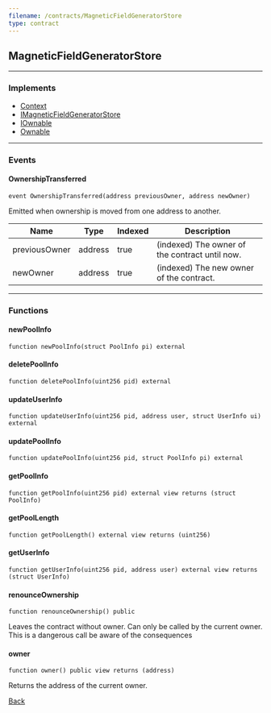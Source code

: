 ```yaml
---
filename: /contracts/MagneticFieldGeneratorStore
type: contract
---
```


## MagneticFieldGeneratorStore

***

### Implements

- [Context](/@exoda/contracts/utils/Context)
- [IMagneticFieldGeneratorStore](/contracts/interfaces/IMagneticFieldGeneratorStore)
- [IOwnable](/@exoda/contracts/interfaces/access/IOwnable)
- [Ownable](/@exoda/contracts/access/Ownable)

***

### Events

#### OwnershipTransferred

```solidity
event OwnershipTransferred(address previousOwner, address newOwner)
```

Emitted when ownership is moved from one address to another.

| Name | Type | Indexed | Description |
| ---- | ---- | ------- | ----------- |
| previousOwner | address | true | (indexed) The owner of the contract until now. |
| newOwner | address | true | (indexed) The new owner of the contract. |

***

### Functions

#### newPoolInfo

```solidity
function newPoolInfo(struct PoolInfo pi) external
```

#### deletePoolInfo

```solidity
function deletePoolInfo(uint256 pid) external
```

#### updateUserInfo

```solidity
function updateUserInfo(uint256 pid, address user, struct UserInfo ui) external
```

#### updatePoolInfo

```solidity
function updatePoolInfo(uint256 pid, struct PoolInfo pi) external
```

#### getPoolInfo

```solidity
function getPoolInfo(uint256 pid) external view returns (struct PoolInfo)
```

#### getPoolLength

```solidity
function getPoolLength() external view returns (uint256)
```

#### getUserInfo

```solidity
function getUserInfo(uint256 pid, address user) external view returns (struct UserInfo)
```

#### renounceOwnership

```solidity
function renounceOwnership() public
```

Leaves the contract without owner. Can only be called by the current owner.
This is a dangerous call be aware of the consequences

#### owner

```solidity
function owner() public view returns (address)
```

Returns the address of the current owner.

[Back](/index)